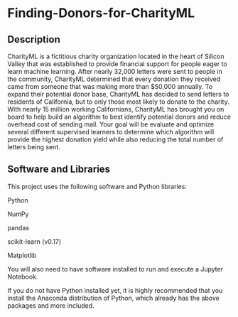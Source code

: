 # Finding-Donors-for-CharityML

## Description
CharityML is a fictitious charity organization located in the heart of Silicon Valley that was established to provide financial support for people eager to learn machine learning. After nearly 32,000 letters were sent to people in the community, CharityML determined that every donation they received came from someone that was making more than $50,000 annually. To expand their potential donor base, CharityML has decided to send letters to residents of California, but to only those most likely to donate to the charity. With nearly 15 million working Californians, CharityML has brought you on board to help build an algorithm to best identify potential donors and reduce overhead cost of sending mail. Your goal will be evaluate and optimize several different supervised learners to determine which algorithm will provide the highest donation yield while also reducing the total number of letters being sent.

## Software and Libraries
This project uses the following software and Python libraries:

Python

NumPy

pandas

scikit-learn (v0.17)

Matplotlib

You will also need to have software installed to run and execute a Jupyter Notebook.

If you do not have Python installed yet, it is highly recommended that you install the Anaconda distribution of Python, which already has the above packages and more included.
